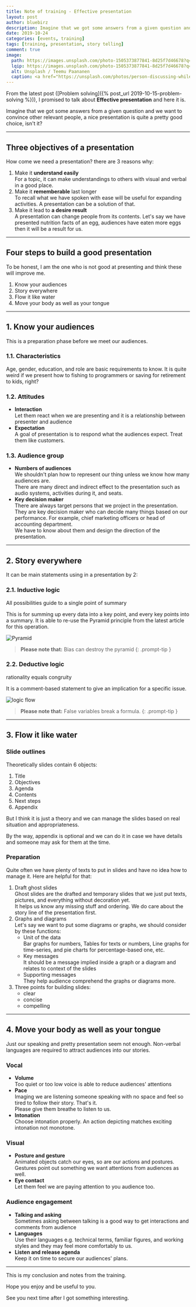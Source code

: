 ```yaml
---
title: Note of training - Effective presentation
layout: post
author: bluebirz
description: Imagine that we got some answers from a given question and we want to convince other relevant people.
date: 2019-10-24
categories: [events, training]
tags: [training, presentation, story telling]
comment: true
image:
  path: https://images.unsplash.com/photo-1505373877841-8d25f7d46678?q=80&w=2012&auto=format&fit=crop&ixlib=rb-4.0.3&ixid=M3wxMjA3fDB8MHxwaG90by1wYWdlfHx8fGVufDB8fHx8fA%3D%3D
  lqip: https://images.unsplash.com/photo-1505373877841-8d25f7d46678?q=10&w=490&auto=format&fit=crop&ixlib=rb-4.0.3&ixid=M3wxMjA3fDB8MHxwaG90by1wYWdlfHx8fGVufDB8fHx8fA%3D%3D
  alt: Unsplash / Teemu Paananen
  caption: <a href="https://unsplash.com/photos/person-discussing-while-standing-in-front-of-a-large-screen-in-front-of-people-inside-dim-lighted-room-bzdhc5b3Bxs">Unsplash / Teemu Paananen</a>
---
```


From the latest post ([Problem solving]({% post_url 2019-10-15-problem-solving %})), I promised to talk about **Effective presentation** and here it is.

Imagine that we got some answers from a given question and we want to convince other relevant people, a nice presentation is quite a pretty good choice, isn't it?

---

## Three objectives of a presentation

How come we need a presentation? there are 3 reasons why:

1. Make it **understand easily**  
  For a topic, it can make understandings to others with visual and verbal in a good place.
1. Make it **rememberable** last longer  
  To recall what we have spoken with ease will be useful for expanding activities. A presentation can be a solution of that.
1. Make it lead to **a desire result**  
  A presentation can change people from its contents. Let's say we have presented nutrition facts of an egg, audiences have eaten more eggs then it will be a result for us.

---

## Four steps to build a good presentation

To be honest, I am the one who is not good at presenting and think these will improve me.

1. Know your audiences
1. Story everywhere
1. Flow it like water
1. Move your body as well as your tongue

---

## 1. Know your audiences

This is a preparation phase before we meet our audiences.

### 1.1. Characteristics

Age, gender, education, and role are basic requirements to know. It is quite weird if we present how to fishing to programmers or saving for retirement to kids, right?

### 1.2. Attitudes

- **Interaction**  
  Let them react when we are presenting and it is a relationship between presenter and audience
- **Expectation**  
  A goal of presentation is to respond what the audiences expect. Treat them like customers.

### 1.3. Audience group

- **Numbers of audiences**  
  We shouldn't plan how to represent our thing unless we know how many audiences are.  
  There are many direct and indirect effect to the presentation such as audio systems, activities during it, and seats.
- **Key decision maker**  
  There are always target persons that we project in the presentation.  
  They are key decision maker who can decide many things based on our performance. For example, chief marketing officers or head of accounting department.  
  We have to know about them and design the direction of the presentation.

---

## 2. Story everywhere

It can be main statements using in a presentation by 2:

### 2.1. Inductive logic

All possibilities guide to a single point of summary

This is for summing up every data into a key point, and every key points into a summary. It is able to re-use the Pyramid principle from the latest article for this operation.

![Pyramid](https://bluebirzdotnet.s3.ap-southeast-1.amazonaws.com/effective-presentation/induct_en.png)

> **Please note that:** Bias can destroy the pyramid
{: .prompt-tip }

### 2.2. Deductive logic

rationality equals congruity

It is a comment-based statement to give an implication for a specific issue.

![logic flow](https://bluebirzdotnet.s3.ap-southeast-1.amazonaws.com/effective-presentation/deduct_en.png)

> **Please note that:** False variables break a formula.
{: .prompt-tip }

---

## 3. Flow it like water

### Slide outlines

Theoretically slides contain 6 objects:

1. Title
1. Objectives
1. Agenda
1. Contents
1. Next steps
1. Appendix

But I think it is just a theory and we can manage the slides based on real situation and appropriateness.

By the way, appendix is optional and we can do it in case we have details and someone may ask for them at the time.

### Preparation

Quite often we have plenty of texts to put in slides and have no idea how to manage it. Here are helpful for that:

1. Draft ghost slides  
  Ghost slides are the drafted and temporary slides that we just put texts, pictures, and everything without decoration yet.  
  It helps us know any missing stuff and ordering. We do care about the story line of the presentation first.
1. Graphs and diagrams  
  Let's say we want to put some diagrams or graphs, we should consider by these functions:
    - Unit of the data  
      Bar graphs for numbers, Tables for texts or numbers, Line graphs for time-series, and pie charts for percentage-based one, etc.
    - Key messages  
      It should be a message implied inside a graph or a diagram and relates to context of the slides
    - Supporting messages  
      They help audience comprehend the graphs or diagrams more.
1. Three points for building slides:
    - clear
    - concise
    - compelling

---

## 4. Move your body as well as your tongue

Just our speaking and pretty presentation seem not enough. Non-verbal languages are required to attract audiences into our stories.

### Vocal

- **Volume**  
  Too quiet or too low voice is able to reduce audiences' attentions
- **Pace**  
  Imaging we are listening someone speaking with no space and feel so tired to follow their story. That's it.  
  Please give them breathe to listen to us.
- **Intonation**  
  Choose intonation properly. An action depicting matches exciting intonation not monotone.

### Visual

- **Posture and gesture**  
  Animated objects catch our eyes, so are our actions and postures. Gestures point out something we want attentions from audiences as well.
- **Eye contact**  
  Let them feel we are paying attention to you audience too.

### Audience engagement

- **Talking and asking**  
  Sometimes asking between talking is a good way to get interactions and comments from audience
- **Languages**  
  Use their languages e.g. technical terms, familiar figures, and working styles and they may feel more comfortably to us.
- **Listen and release agenda**  
  Keep it on time to secure our audiences' plans.

---

This is my conclusion and notes from the training.

Hope you enjoy and be useful to you.

See you next time after I got something interesting.
